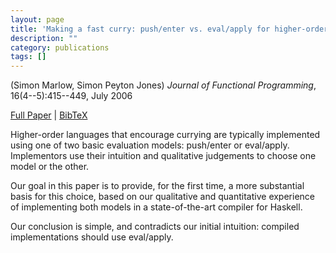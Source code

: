 ```yaml
---
layout: page
title: 'Making a fast curry: push/enter vs. eval/apply for higher-order languages'
description: ""
category: publications
tags: []
---
```

(Simon Marlow, Simon Peyton Jones) *Journal of Functional Programming*, 16(4--5):415--449, July 2006

<a href="http://simonmar.github.io/bib/papers/evalapplyjfp06.pdf">Full Paper</a> | <a href="evalapplyjfp06.bib">BibTeX</a>

Higher-order languages that encourage currying are typically implemented using one of
two basic evaluation models: push/enter or eval/apply.   Implementors 
use their intuition and qualitative judgements 
to choose one model or the other.  

Our goal in this paper is to provide, for the first time, a more
substantial basis for this choice, based on our qualitative and
quantitative experience of implementing both models in a
state-of-the-art compiler for Haskell.

Our conclusion is simple, and contradicts our initial intuition: 
compiled implementations should use eval/apply.

